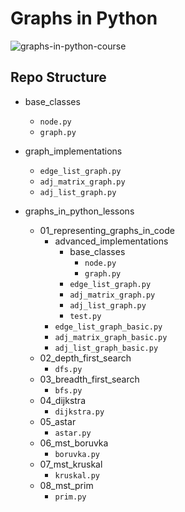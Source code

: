 # Graphs in Python 
![graphs-in-python-course](https://s3.stackabuse.com/media/courses/graphs-in-python-theory-and-implementation-banner.jpg)

## Repo Structure
- base_classes
    - `node.py`
    - `graph.py`

- graph_implementations
    - `edge_list_graph.py`
    - `adj_matrix_graph.py`
    - `adj_list_graph.py`

- graphs_in_python_lessons
    - 01_representing_graphs_in_code
        - advanced_implementations
            - base_classes
                - `node.py`
                - `graph.py`
            - `edge_list_graph.py`
            - `adj_matrix_graph.py`
            - `adj_list_graph.py`
            - `test.py`
        - `edge_list_graph_basic.py`
        - `adj_matrix_graph_basic.py`
        - `adj_list_graph_basic.py`
    - 02_depth_first_search
        - `dfs.py`
    - 03_breadth_first_search
        - `bfs.py`
    - 04_dijkstra
        - `dijkstra.py`
    - 05_astar
        - `astar.py`
    - 06_mst_boruvka
        - `boruvka.py`
    - 07_mst_kruskal
        - `kruskal.py`
    - 08_mst_prim
        - `prim.py`
